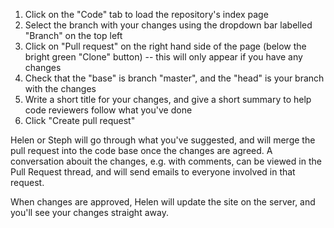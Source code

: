 1.  Click on the "Code" tab to load the repository's index page
2. Select the branch with your changes using the dropdown bar labelled "Branch" on the top left
3. Click on "Pull request" on the right hand side of the page (below the bright green "Clone" button) -- this will only appear if you have any changes
4. Check that the "base" is branch "master", and the "head" is your branch with the changes
5. Write a short title for your changes, and give a short summary to help code reviewers follow what you've done
6. Click "Create pull request"

Helen or Steph will go through what you've suggested, and will merge the pull request into the code base once the changes are agreed. A conversation abouit the changes, e.g. with comments, can be viewed in the Pull Request thread, and will send emails to everyone involved in that request.

When changes are approved, Helen will update the site on the server, and you'll see your changes straight away.